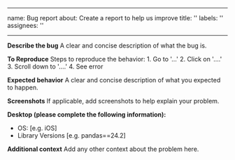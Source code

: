 * * *

name: Bug report
about: Create a report to help us improve
title: ''
labels: ''
assignees: ''

* * *

**Describe the bug**
A clear and concise description of what the bug is.

**To Reproduce**
Steps to reproduce the behavior:
1\. Go to '...'
2\. Click on '....'
3\. Scroll down to '....'
4\. See error

**Expected behavior**
A clear and concise description of what you expected to happen.

**Screenshots**
If applicable, add screenshots to help explain your problem.

**Desktop (please complete the following information):**

-   OS: [e.g. iOS]
-   Library Versions [e.g. pandas==24.2]

**Additional context**
Add any other context about the problem here.
